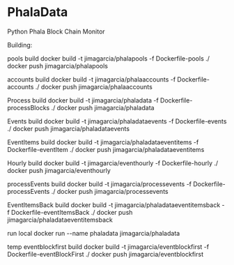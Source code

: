 # PhalaData
Python Phala Block Chain Monitor


Building:

pools build
docker build -t jimagarcia/phalapools -f Dockerfile-pools ./
docker push jimagarcia/phalapools

accounts build
docker build -t jimagarcia/phalaaccounts -f Dockerfile-accounts ./
docker push jimagarcia/phalaaccounts

Process build
docker build -t jimagarcia/phaladata -f Dockerfile-processBlocks ./
docker push jimagarcia/phaladata


Events build
docker build -t jimagarcia/phaladataevents -f Dockerfile-events ./
docker push jimagarcia/phaladataevents

EventItems build
docker build -t jimagarcia/phaladataeventitems -f Dockerfile-eventItem ./
docker push jimagarcia/phaladataeventitems


Hourly build
docker build -t jimagarcia/eventhourly -f Dockerfile-hourly ./
docker push jimagarcia/eventhourly



processEvents build
docker build -t jimagarcia/processevents -f Dockerfile-processEvents ./
docker push jimagarcia/processevents


EventItemsBack build
docker build -t jimagarcia/phaladataeventitemsback -f Dockerfile-eventItemsBack ./
docker push jimagarcia/phaladataeventitemsback



run local
docker run --name phaladata jimagarcia/phaladata


temp
eventblockfirst build
docker build -t jimagarcia/eventblockfirst -f Dockerfile-eventBlockFirst ./
docker push jimagarcia/eventblockfirst
